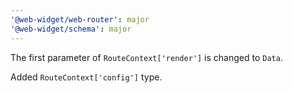 ```yaml
---
'@web-widget/web-router': major
'@web-widget/schema': major
---
```


The first parameter of `RouteContext['render']` is changed to `Data`.

Added `RouteContext['config']` type.
